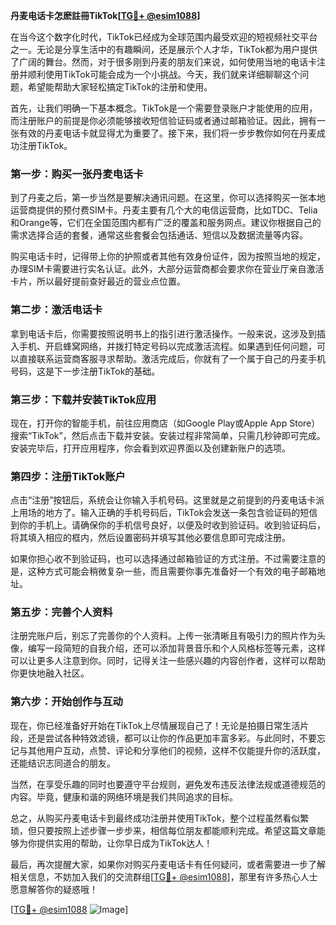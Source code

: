 **丹麦电话卡怎麽註冊TikTok[[TG💪+ @esim1088](https://t.me/s/esim1088)]**

在当今这个数字化时代，TikTok已经成为全球范围内最受欢迎的短视频社交平台之一。无论是分享生活中的有趣瞬间，还是展示个人才华，TikTok都为用户提供了广阔的舞台。然而，对于很多刚到丹麦的朋友们来说，如何使用当地的电话卡注册并顺利使用TikTok可能会成为一个小挑战。今天，我们就来详细聊聊这个问题，希望能帮助大家轻松搞定TikTok的注册和使用。

首先，让我们明确一下基本概念。TikTok是一个需要登录账户才能使用的应用，而注册账户的前提是你必须能够接收短信验证码或者通过邮箱验证。因此，拥有一张有效的丹麦电话卡就显得尤为重要了。接下来，我们将一步步教你如何在丹麦成功注册TikTok。

### 第一步：购买一张丹麦电话卡

到了丹麦之后，第一步当然是要解决通讯问题。在这里，你可以选择购买一张本地运营商提供的预付费SIM卡。丹麦主要有几个大的电信运营商，比如TDC、Telia和Orange等，它们在全国范围内都有广泛的覆盖和服务网点。建议你根据自己的需求选择合适的套餐，通常这些套餐会包括通话、短信以及数据流量等内容。

购买电话卡时，记得带上你的护照或者其他有效身份证件，因为按照当地的规定，办理SIM卡需要进行实名认证。此外，大部分运营商都会要求你在营业厅亲自激活卡片，所以最好提前查好最近的营业点位置。

### 第二步：激活电话卡

拿到电话卡后，你需要按照说明书上的指引进行激活操作。一般来说，这涉及到插入手机、开启蜂窝网络，并拨打特定号码以完成激活流程。如果遇到任何问题，可以直接联系运营商客服寻求帮助。激活完成后，你就有了一个属于自己的丹麦手机号码，这是下一步注册TikTok的基础。

### 第三步：下载并安装TikTok应用

现在，打开你的智能手机，前往应用商店（如Google Play或Apple App Store）搜索“TikTok”，然后点击下载并安装。安装过程非常简单，只需几秒钟即可完成。安装完毕后，打开应用程序，你会看到欢迎界面以及创建新账户的选项。

### 第四步：注册TikTok账户

点击“注册”按钮后，系统会让你输入手机号码。这里就是之前提到的丹麦电话卡派上用场的地方了。输入正确的手机号码后，TikTok会发送一条包含验证码的短信到你的手机上。请确保你的手机信号良好，以便及时收到验证码。收到验证码后，将其填入相应的框内，然后设置密码并填写其他必要信息即可完成注册。

如果你担心收不到验证码，也可以选择通过邮箱验证的方式注册。不过需要注意的是，这种方式可能会稍微复杂一些，而且需要你事先准备好一个有效的电子邮箱地址。

### 第五步：完善个人资料

注册完账户后，别忘了完善你的个人资料。上传一张清晰且有吸引力的照片作为头像，编写一段简短的自我介绍，还可以添加背景音乐和个人风格标签等元素，这样可以让更多人注意到你。同时，记得关注一些感兴趣的内容创作者，这样可以帮助你更快地融入社区。

### 第六步：开始创作与互动

现在，你已经准备好开始在TikTok上尽情展现自己了！无论是拍摄日常生活片段，还是尝试各种特效滤镜，都可以让你的作品更加丰富多彩。与此同时，不要忘记与其他用户互动，点赞、评论和分享他们的视频，这样不仅能提升你的活跃度，还能结识志同道合的朋友。

当然，在享受乐趣的同时也要遵守平台规则，避免发布违反法律法规或道德规范的内容。毕竟，健康和谐的网络环境是我们共同追求的目标。

总之，从购买丹麦电话卡到最终成功注册并使用TikTok，整个过程虽然看似繁琐，但只要按照上述步骤一步步来，相信每位朋友都能顺利完成。希望这篇文章能够为你提供实用的帮助，让你早日成为TikTok达人！

最后，再次提醒大家，如果你对购买丹麦电话卡有任何疑问，或者需要进一步了解相关信息，不妨加入我们的交流群组[[TG💪+ @esim1088](https://t.me/s/esim1088)]，那里有许多热心人士愿意解答你的疑惑哦！

[[TG💪+ @esim1088](https://t.me/s/esim1088) ![Image](https://i.postimg.cc/4NQfJmqS/Snipaste-2025-05-13-00-14-12.png)]